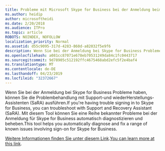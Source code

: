 ```yaml
---
title: Probleme mit Microsoft Skype for Business bei der Anmeldung beim Office 365-Dienst
ms.author: heidip
author: microsoftheidi
ms.date: 2/20/2018
ms.audience: ITPro
ms.topic: article
ROBOTS: NOINDEX, NOFOLLOW
localization_priority: Normal
ms.assetid: d55c9095-317d-4283-860d-a82032f5e9f6
description: Wenn Sie bei der Anmeldung bei Skype for Business Probleme haben, können Sie die Problembehandlung mit Support-und wiederHerstellungs-Assistenten (SaRA) ausführen. Mit diesem Tool können Sie eine Reihe bekannter Probleme bei der Anmeldung für Skype for Business automatisch diagnostizieren und beheben.
ms.openlocfilehash: a081cc87071e678eb70531249da84c1fc0443717
ms.sourcegitcommit: 9d78905c512192ffc4675468abd2efc5f2e4baf4
ms.translationtype: MT
ms.contentlocale: de-DE
ms.lasthandoff: 04/23/2019
ms.locfileid: "32372667"
---
```

<span data-ttu-id="5dd8c-104">Wenn Sie bei der Anmeldung bei Skype for Business Probleme haben, können Sie die Problembehandlung mit Support-und wiederHerstellungs-Assistenten (SaRA) ausführen.</span><span class="sxs-lookup"><span data-stu-id="5dd8c-104">If you're having trouble signing in to Skype for Business, you can troubleshoot with Support and Recovery Assistant (SaRA).</span></span> <span data-ttu-id="5dd8c-105">Mit diesem Tool können Sie eine Reihe bekannter Probleme bei der Anmeldung für Skype for Business automatisch diagnostizieren und beheben.</span><span class="sxs-lookup"><span data-stu-id="5dd8c-105">This tool helps you automatically diagnose and fix a range of known issues involving sign-on for Skype for Business.</span></span>
  
<span data-ttu-id="5dd8c-106">[Weitere Informationen finden Sie unter diesem Link](https://support.microsoft.com/help/4087361/troubleshooting-office-365-issues-signing-in-to-skype-for-business).</span><span class="sxs-lookup"><span data-stu-id="5dd8c-106">[You can learn more at this link](https://support.microsoft.com/help/4087361/troubleshooting-office-365-issues-signing-in-to-skype-for-business).</span></span>
  

